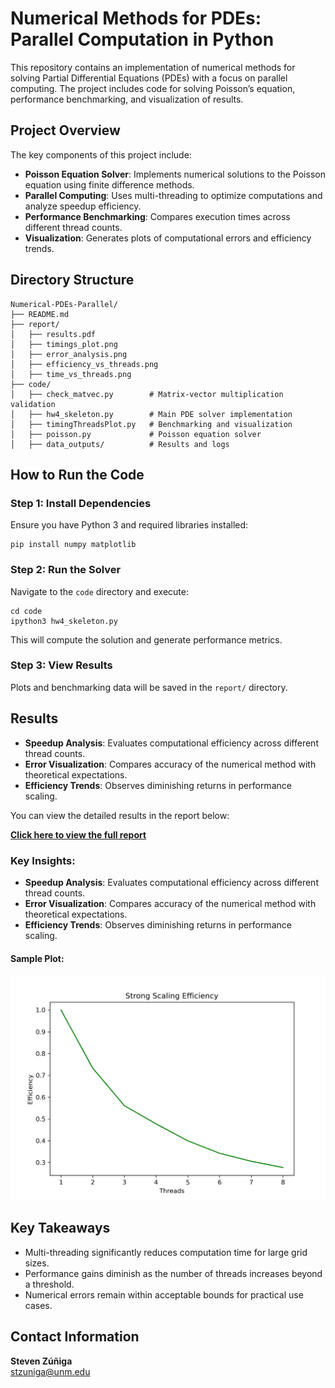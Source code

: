 # Numerical Methods for PDEs: Parallel Computation in Python

This repository contains an implementation of numerical methods for solving Partial Differential Equations (PDEs) with a focus on parallel computing. The project includes code for solving Poisson’s equation, performance benchmarking, and visualization of results.

## Project Overview

The key components of this project include:

- **Poisson Equation Solver**: Implements numerical solutions to the Poisson equation using finite difference methods.
- **Parallel Computing**: Uses multi-threading to optimize computations and analyze speedup efficiency.
- **Performance Benchmarking**: Compares execution times across different thread counts.
- **Visualization**: Generates plots of computational errors and efficiency trends.

## Directory Structure

```
Numerical-PDEs-Parallel/
├── README.md
├── report/
│   ├── results.pdf
│   ├── timings_plot.png
│   ├── error_analysis.png
│   ├── efficiency_vs_threads.png
│   ├── time_vs_threads.png
├── code/
│   ├── check_matvec.py        # Matrix-vector multiplication validation
│   ├── hw4_skeleton.py        # Main PDE solver implementation
│   ├── timingThreadsPlot.py   # Benchmarking and visualization
│   ├── poisson.py             # Poisson equation solver
│   ├── data_outputs/          # Results and logs
```

## How to Run the Code

### Step 1: Install Dependencies

Ensure you have Python 3 and required libraries installed:

```
pip install numpy matplotlib
```

### Step 2: Run the Solver

Navigate to the `code` directory and execute:

```
cd code
ipython3 hw4_skeleton.py
```

This will compute the solution and generate performance metrics.

### Step 3: View Results

Plots and benchmarking data will be saved in the `report/` directory.

## Results

- **Speedup Analysis**: Evaluates computational efficiency across different thread counts.
- **Error Visualization**: Compares accuracy of the numerical method with theoretical expectations.
- **Efficiency Trends**: Observes diminishing returns in performance scaling.

You can view the detailed results in the report below:

 **[Click here to view the full report](report/results.pdf)**  

### Key Insights:
- **Speedup Analysis**: Evaluates computational efficiency across different thread counts.
- **Error Visualization**: Compares accuracy of the numerical method with theoretical expectations.
- **Efficiency Trends**: Observes diminishing returns in performance scaling.

#### Sample Plot:
![Efficiency vs Threads](report/efficiency_vs_threads.png)


## Key Takeaways

- Multi-threading significantly reduces computation time for large grid sizes.
- Performance gains diminish as the number of threads increases beyond a threshold.
- Numerical errors remain within acceptable bounds for practical use cases.

## Contact Information

**Steven Zúñiga**  
stzuniga@unm.edu

